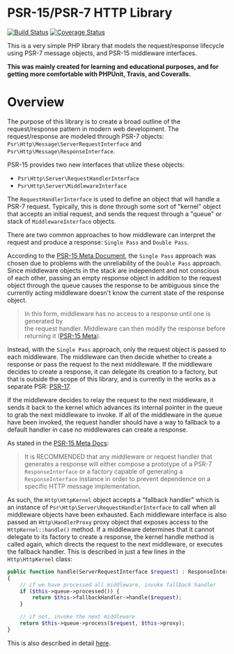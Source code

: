 # PSR-15/PSR-7 HTTP Library
[![Build Status](https://travis-ci.org/timothyfisherdev/routing.svg?branch=master)](https://travis-ci.org/timothyfisherdev/routing) [![Coverage Status](https://coveralls.io/repos/github/timothyfisherdev/routing/badge.svg?branch=master)](https://coveralls.io/github/timothyfisherdev/routing?branch=master)

This is a very simple PHP library that models the request/response lifecycle using PSR-7 message objects, and PSR-15 middleware interfaces.

**This was mainly created for learning and educational purposes, and for getting more comfortable with PHPUnit, Travis, and Coveralls.**


# Overview
The purpose of this library is to create a broad outline of the request/response pattern in modern web development. The request/response are modeled through PSR-7 objects: `Psr\Http\Message\ServerRequestInterface` and `Psr\Http\Message\ResponseInterface`.

PSR-15 provides two new interfaces that utilize these objects:

 - `Psr\Http\Server\RequestHandlerInterface`
 - `Psr\Http\Server\MiddlewareInterface`

The `RequestHandlerInterface` is used to define an object that will handle a PSR-7 request. Typically, this is done through some sort of "kernel" object that accepts an initial request, and sends the request through a "queue" or stack of `MiddlewareInterface` objects.

There are two common approaches to how middleware can interpret the request and produce a response: `Single Pass` and `Double Pass`.

According to the [PSR-15 Meta Document](https://www.php-fig.org/psr/psr-15/meta/#5-middleware-approaches), the `Single Pass` approach was chosen due to problems with the unreliability of the `Double Pass` approach. Since middleware objects in the stack are independent and not conscious of each other, passing an empty response object in addition to the request object through the queue causes the response to be ambiguous since the currently acting middleware doesn't know the current state of the response object.

>In this form, middleware has no access to a response until one is generated by  
the request handler. Middleware can then modify the response before returning it ([PSR-15 Meta](https://www.php-fig.org/psr/psr-15/meta/#52-single-pass-lambda)).

Instead, with the `Single Pass` approach, only the request object is passed to each middleware. The middleware can then decide whether to create a response or pass the request to the next middleware. If the middleware decides to create a response, it can delegate its creation to a factory, but that is outside the scope of this library, and is currently in the works as a separate PSR: [PSR-17](https://www.php-fig.org/psr/#draft).

If the middleware decides to relay the request to the next middleware, it sends it back to the kernel which advances its internal pointer in the queue to grab the next middleware to invoke. If all of the middleware in the queue have been invoked, the request handler should have a way to fallback to a default handler in case no middlewares can create a response.

As stated in the [PSR-15 Meta Docs](https://www.php-fig.org/psr/psr-15/#13-generating-responses):
>It is RECOMMENDED that any middleware or request handler that generates a response will either compose a prototype of a PSR-7 `ResponseInterface` or a factory capable of generating a `ResponseInterface` instance in order to prevent dependence on a specific HTTP message implementation.

As such, the `Http\HttpKernel` object accepts a "fallback handler" which is an instance of `Psr\Http\Server\RequestHandlerInterface` to call when all middleware objects have been exhausted. Each middleware interface is also passed an `Http\HandlerProxy` proxy object that exposes access to the `HttpKernel::handle()` method. If a middleware determines that it cannot delegate to its factory to create a response, the kernel handle method is called again, which directs the request to the next middleware, or executes the fallback handler. This is described in just a few lines in the `Http\HttpKernel` class:

```php
public function handle(ServerRequestInterface $request) : ResponseInterface
{
    // if we have processed all middleware, invoke fallback handler
    if ($this->queue->processed()) {
        return $this->fallbackHandler->handle($request);
    }

    // if not, invoke the next middleware
	return $this->queue->process($request, $this->proxy);
}
```

This is also described in detail [here](https://www.php-fig.org/psr/psr-15/meta/#queue-based-request-handler).
